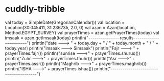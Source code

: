 # cuddly-tribble
val today = SimpleDate(GregorianCalendar())
val location = Location(30.045411, 31.236735, 2.0, 0)
val azan = Azan(location, Method.EGYPT_SURVEY)
val prayerTimes = azan.getPrayerTimes(today)
val imsaak = azan.getImsaak(today) 
println("----------------results------------------------") 
println("date ---> " + today.day + " / " + today.month + " / " + today.year)
println("imsaak ---> $imsaak") println("Fajr ---> " + prayerTimes.fajr()) 
println("sunrise --->" + prayerTimes.shuruq())
println("Zuhr --->" + prayerTimes.thuhr())
println("Asr --->" + prayerTimes.assr()) 
println("Maghrib --->" + prayerTimes.maghrib())
println("ISHA  --->" + prayerTimes.ishaa())
println("----------------------------------------") 
